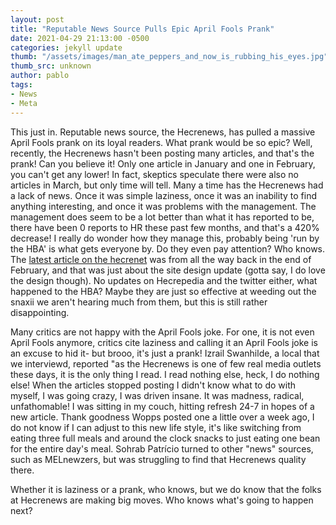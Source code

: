 ```yaml
---
layout: post
title: "Reputable News Source Pulls Epic April Fools Prank"
date: 2021-04-29 21:13:00 -0500
categories: jekyll update
thumb: "/assets/images/man_ate_peppers_and_now_is_rubbing_his_eyes.jpg"
thumb_src: unknown
author: pablo
tags:
- News
- Meta
---
```


This just in. Reputable news source, the Hecrenews, has pulled a massive April Fools prank on its loyal readers. What prank would be so epic? Well, recently, the
Hecrenews hasn't been posting many articles, and that's the prank! Can you believe it! Only one article in January and one in February, you can't get any lower! In
fact, skeptics speculate there were also no articles in March, but only time will tell. Many a time has the Hecrenews had a lack of news. Once it was simple laziness,
once it was an inability to find anything interesting, and once it was problems with the management. The management does seem to be a lot better than what it has
reported to be, there have been 0 reports to HR these past few months, and that's a 420% decrease! I really do wonder how they manage this, probably being 'run by the
HBA' is what gets everyone by. Do they even pay attention? Who knows. The [latest article on the hecrenet](https://hecrenet.github.io/update/2021/02/28/new-design.html)
was from all the way back in the end of February, and that was just about the site design update (gotta say, I do love the design though). No updates on Hecrepedia
and the twitter either, what happened to the HBA? Maybe they are just so effective at weeding out the snaxii we aren't hearing much from them, but this is still rather
disappointing.

Many critics are not happy with the April Fools joke. For one, it is not even April Fools anymore, critics cite laziness and calling it an April Fools joke is an
excuse to hid it- but brooo, it's just a prank! Izrail Swanhilde, a local that we interviewd, reported "as the Hecrenews is one of few real media outlets these days,
it is the only thing I read. I read nothing else, heck, I do nothing else! When the articles stopped posting I didn't know what to do with myself, I was going crazy,
I was driven insane. It was madness, radical, unfathomable! I was sitting in my couch, hitting refresh 24-7 in hopes of a new article. Thank goodness Wopps posted one
a little over a week ago, I do not know if I can adjust to this new life style, it's like switching from eating three full meals and around the clock snacks to just
eating one bean for the entire day's meal. Sohrab Patrício turned to other "news" sources, such as MELnewzers, but was struggling to find that Hecrenews quality there.

Whether it is laziness or a prank, who knows, but we do know that the folks at Hecrenews are making big moves. Who knows what's going to happen next?
